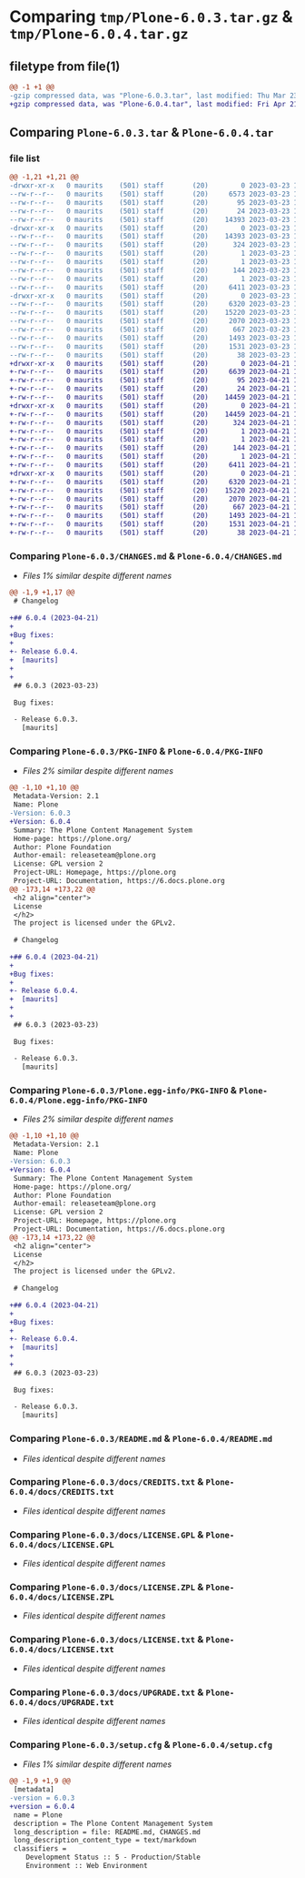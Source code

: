 # Comparing `tmp/Plone-6.0.3.tar.gz` & `tmp/Plone-6.0.4.tar.gz`

## filetype from file(1)

```diff
@@ -1 +1 @@
-gzip compressed data, was "Plone-6.0.3.tar", last modified: Thu Mar 23 12:24:23 2023, max compression
+gzip compressed data, was "Plone-6.0.4.tar", last modified: Fri Apr 21 14:48:07 2023, max compression
```

## Comparing `Plone-6.0.3.tar` & `Plone-6.0.4.tar`

### file list

```diff
@@ -1,21 +1,21 @@
-drwxr-xr-x   0 maurits    (501) staff       (20)        0 2023-03-23 12:24:23.234242 Plone-6.0.3/
--rw-r--r--   0 maurits    (501) staff       (20)     6573 2023-03-23 12:24:22.000000 Plone-6.0.3/CHANGES.md
--rw-r--r--   0 maurits    (501) staff       (20)       95 2023-03-23 12:24:22.000000 Plone-6.0.3/CONTRIBUTING.md
--rw-r--r--   0 maurits    (501) staff       (20)       24 2023-03-23 12:24:22.000000 Plone-6.0.3/MANIFEST.in
--rw-r--r--   0 maurits    (501) staff       (20)    14393 2023-03-23 12:24:23.234400 Plone-6.0.3/PKG-INFO
-drwxr-xr-x   0 maurits    (501) staff       (20)        0 2023-03-23 12:24:23.232150 Plone-6.0.3/Plone.egg-info/
--rw-r--r--   0 maurits    (501) staff       (20)    14393 2023-03-23 12:24:23.000000 Plone-6.0.3/Plone.egg-info/PKG-INFO
--rw-r--r--   0 maurits    (501) staff       (20)      324 2023-03-23 12:24:23.000000 Plone-6.0.3/Plone.egg-info/SOURCES.txt
--rw-r--r--   0 maurits    (501) staff       (20)        1 2023-03-23 12:24:23.000000 Plone-6.0.3/Plone.egg-info/dependency_links.txt
--rw-r--r--   0 maurits    (501) staff       (20)        1 2023-03-23 12:24:23.000000 Plone-6.0.3/Plone.egg-info/not-zip-safe
--rw-r--r--   0 maurits    (501) staff       (20)      144 2023-03-23 12:24:23.000000 Plone-6.0.3/Plone.egg-info/requires.txt
--rw-r--r--   0 maurits    (501) staff       (20)        1 2023-03-23 12:24:23.000000 Plone-6.0.3/Plone.egg-info/top_level.txt
--rw-r--r--   0 maurits    (501) staff       (20)     6411 2023-03-23 12:24:22.000000 Plone-6.0.3/README.md
-drwxr-xr-x   0 maurits    (501) staff       (20)        0 2023-03-23 12:24:23.233880 Plone-6.0.3/docs/
--rw-r--r--   0 maurits    (501) staff       (20)     6320 2023-03-23 12:24:22.000000 Plone-6.0.3/docs/CREDITS.txt
--rw-r--r--   0 maurits    (501) staff       (20)    15220 2023-03-23 12:24:22.000000 Plone-6.0.3/docs/LICENSE.GPL
--rw-r--r--   0 maurits    (501) staff       (20)     2070 2023-03-23 12:24:22.000000 Plone-6.0.3/docs/LICENSE.ZPL
--rw-r--r--   0 maurits    (501) staff       (20)      667 2023-03-23 12:24:22.000000 Plone-6.0.3/docs/LICENSE.txt
--rw-r--r--   0 maurits    (501) staff       (20)     1493 2023-03-23 12:24:22.000000 Plone-6.0.3/docs/UPGRADE.txt
--rw-r--r--   0 maurits    (501) staff       (20)     1531 2023-03-23 12:24:23.234995 Plone-6.0.3/setup.cfg
--rw-r--r--   0 maurits    (501) staff       (20)       38 2023-03-23 12:24:22.000000 Plone-6.0.3/setup.py
+drwxr-xr-x   0 maurits    (501) staff       (20)        0 2023-04-21 14:48:07.428978 Plone-6.0.4/
+-rw-r--r--   0 maurits    (501) staff       (20)     6639 2023-04-21 14:48:06.000000 Plone-6.0.4/CHANGES.md
+-rw-r--r--   0 maurits    (501) staff       (20)       95 2023-04-21 14:48:06.000000 Plone-6.0.4/CONTRIBUTING.md
+-rw-r--r--   0 maurits    (501) staff       (20)       24 2023-04-21 14:48:06.000000 Plone-6.0.4/MANIFEST.in
+-rw-r--r--   0 maurits    (501) staff       (20)    14459 2023-04-21 14:48:07.429162 Plone-6.0.4/PKG-INFO
+drwxr-xr-x   0 maurits    (501) staff       (20)        0 2023-04-21 14:48:07.427186 Plone-6.0.4/Plone.egg-info/
+-rw-r--r--   0 maurits    (501) staff       (20)    14459 2023-04-21 14:48:07.000000 Plone-6.0.4/Plone.egg-info/PKG-INFO
+-rw-r--r--   0 maurits    (501) staff       (20)      324 2023-04-21 14:48:07.000000 Plone-6.0.4/Plone.egg-info/SOURCES.txt
+-rw-r--r--   0 maurits    (501) staff       (20)        1 2023-04-21 14:48:07.000000 Plone-6.0.4/Plone.egg-info/dependency_links.txt
+-rw-r--r--   0 maurits    (501) staff       (20)        1 2023-04-21 14:48:07.000000 Plone-6.0.4/Plone.egg-info/not-zip-safe
+-rw-r--r--   0 maurits    (501) staff       (20)      144 2023-04-21 14:48:07.000000 Plone-6.0.4/Plone.egg-info/requires.txt
+-rw-r--r--   0 maurits    (501) staff       (20)        1 2023-04-21 14:48:07.000000 Plone-6.0.4/Plone.egg-info/top_level.txt
+-rw-r--r--   0 maurits    (501) staff       (20)     6411 2023-04-21 14:48:06.000000 Plone-6.0.4/README.md
+drwxr-xr-x   0 maurits    (501) staff       (20)        0 2023-04-21 14:48:07.428729 Plone-6.0.4/docs/
+-rw-r--r--   0 maurits    (501) staff       (20)     6320 2023-04-21 14:48:06.000000 Plone-6.0.4/docs/CREDITS.txt
+-rw-r--r--   0 maurits    (501) staff       (20)    15220 2023-04-21 14:48:06.000000 Plone-6.0.4/docs/LICENSE.GPL
+-rw-r--r--   0 maurits    (501) staff       (20)     2070 2023-04-21 14:48:06.000000 Plone-6.0.4/docs/LICENSE.ZPL
+-rw-r--r--   0 maurits    (501) staff       (20)      667 2023-04-21 14:48:06.000000 Plone-6.0.4/docs/LICENSE.txt
+-rw-r--r--   0 maurits    (501) staff       (20)     1493 2023-04-21 14:48:06.000000 Plone-6.0.4/docs/UPGRADE.txt
+-rw-r--r--   0 maurits    (501) staff       (20)     1531 2023-04-21 14:48:07.429829 Plone-6.0.4/setup.cfg
+-rw-r--r--   0 maurits    (501) staff       (20)       38 2023-04-21 14:48:06.000000 Plone-6.0.4/setup.py
```

### Comparing `Plone-6.0.3/CHANGES.md` & `Plone-6.0.4/CHANGES.md`

 * *Files 1% similar despite different names*

```diff
@@ -1,9 +1,17 @@
 # Changelog
 
+## 6.0.4 (2023-04-21)
+
+Bug fixes:
+
+- Release 6.0.4.
+  [maurits]
+
+
 ## 6.0.3 (2023-03-23)
 
 Bug fixes:
 
 - Release 6.0.3.
   [maurits]
```

### Comparing `Plone-6.0.3/PKG-INFO` & `Plone-6.0.4/PKG-INFO`

 * *Files 2% similar despite different names*

```diff
@@ -1,10 +1,10 @@
 Metadata-Version: 2.1
 Name: Plone
-Version: 6.0.3
+Version: 6.0.4
 Summary: The Plone Content Management System
 Home-page: https://plone.org/
 Author: Plone Foundation
 Author-email: releaseteam@plone.org
 License: GPL version 2
 Project-URL: Homepage, https://plone.org
 Project-URL: Documentation, https://6.docs.plone.org
@@ -173,14 +173,22 @@
 <h2 align="center">
 License
 </h2>
 The project is licensed under the GPLv2.
 
 # Changelog
 
+## 6.0.4 (2023-04-21)
+
+Bug fixes:
+
+- Release 6.0.4.
+  [maurits]
+
+
 ## 6.0.3 (2023-03-23)
 
 Bug fixes:
 
 - Release 6.0.3.
   [maurits]
```

### Comparing `Plone-6.0.3/Plone.egg-info/PKG-INFO` & `Plone-6.0.4/Plone.egg-info/PKG-INFO`

 * *Files 2% similar despite different names*

```diff
@@ -1,10 +1,10 @@
 Metadata-Version: 2.1
 Name: Plone
-Version: 6.0.3
+Version: 6.0.4
 Summary: The Plone Content Management System
 Home-page: https://plone.org/
 Author: Plone Foundation
 Author-email: releaseteam@plone.org
 License: GPL version 2
 Project-URL: Homepage, https://plone.org
 Project-URL: Documentation, https://6.docs.plone.org
@@ -173,14 +173,22 @@
 <h2 align="center">
 License
 </h2>
 The project is licensed under the GPLv2.
 
 # Changelog
 
+## 6.0.4 (2023-04-21)
+
+Bug fixes:
+
+- Release 6.0.4.
+  [maurits]
+
+
 ## 6.0.3 (2023-03-23)
 
 Bug fixes:
 
 - Release 6.0.3.
   [maurits]
```

### Comparing `Plone-6.0.3/README.md` & `Plone-6.0.4/README.md`

 * *Files identical despite different names*

### Comparing `Plone-6.0.3/docs/CREDITS.txt` & `Plone-6.0.4/docs/CREDITS.txt`

 * *Files identical despite different names*

### Comparing `Plone-6.0.3/docs/LICENSE.GPL` & `Plone-6.0.4/docs/LICENSE.GPL`

 * *Files identical despite different names*

### Comparing `Plone-6.0.3/docs/LICENSE.ZPL` & `Plone-6.0.4/docs/LICENSE.ZPL`

 * *Files identical despite different names*

### Comparing `Plone-6.0.3/docs/LICENSE.txt` & `Plone-6.0.4/docs/LICENSE.txt`

 * *Files identical despite different names*

### Comparing `Plone-6.0.3/docs/UPGRADE.txt` & `Plone-6.0.4/docs/UPGRADE.txt`

 * *Files identical despite different names*

### Comparing `Plone-6.0.3/setup.cfg` & `Plone-6.0.4/setup.cfg`

 * *Files 1% similar despite different names*

```diff
@@ -1,9 +1,9 @@
 [metadata]
-version = 6.0.3
+version = 6.0.4
 name = Plone
 description = The Plone Content Management System
 long_description = file: README.md, CHANGES.md
 long_description_content_type = text/markdown
 classifiers = 
 	Development Status :: 5 - Production/Stable
 	Environment :: Web Environment
```

